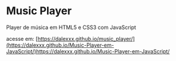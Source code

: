 # Music Player
 Player de música em HTML5 e CSS3 com JavaScript

 acesse em: [https://dalexxx.github.io/music_player/](https://dalexxx.github.io/Music-Player-em-JavaScript/)https://dalexxx.github.io/Music-Player-em-JavaScript/


